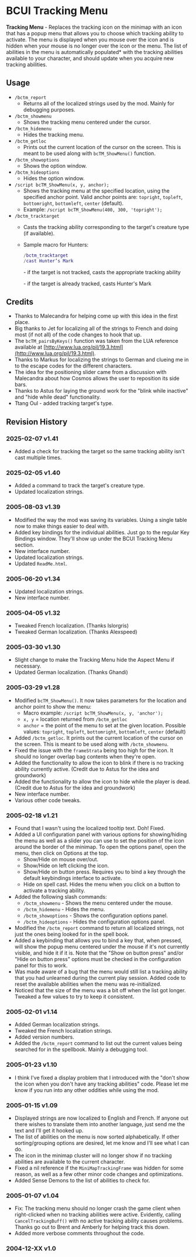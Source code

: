 # BCUI Tracking Menu

**Tracking Menu** - Replaces the tracking icon on the minimap with an icon that has a popup menu that allows you to choose which tracking ability to activate. The menu is displayed when you mouse over the icon and is hidden when your mouse is no longer over the icon or the menu. The list of abilities in the menu is automatically populated\* with the tracking abilities available to your character, and should update when you acquire new tracking abilities.

## Usage

* `/bctm_report`
    * Returns all of the localized strings used by the mod. Mainly for debugging purposes.
* `/bctm_showmenu`
    * Shows the tracking menu centered under the cursor.
* `/bctm_hidemenu`
    * Hides the tracking menu.
* `/bctm_getloc`
    * Prints out the current location of the cursor on the screen. This is meant to be used along with `bcTM_ShowMenu()` function.
* `/bctm_showoptions`
    * Shows the option window.
* `/bctm_hideoptions`
    * Hides the option window.
* `/script bcTM_ShowMenu(x, y, anchor);`
    * Shows the tracking menu at the specified location, using the specified anchor point. Valid anchor points are: `topright`, `topleft`, `bottomright`, `bottomleft`, `center` (default).
    * Example: `/script bcTM_ShowMenu(400, 300, 'topright');`
* `/bctm_tracktarget`
    * Casts the tracking ability corresponding to the target's creature type (if available).
    * Sample macro for Hunters:
        ```lua
        /bctm_tracktarget
        /cast Hunter’s Mark
        ```
         \- if the target is not tracked, casts the appropriate tracking ability
         
         \- if the target is already tracked, casts Hunter's Mark

## Credits

* Thanks to Malecandra for helping come up with this idea in the first place.
* Big thanks to Jet for localizing all of the strings to French and doing most (if not all) of the code changes to hook that up.
* The `bcTM_pairsByKeys()` function was taken from the LUA reference available at [http://www.lua.org/pil/19.3.html](http://www.lua.org/pil/19.3.html).
* Thanks to Markus for localizing the strings to German and clueing me in to the escape codes for the different characters.
* The idea for the positioning slider came from a discussion with Malecandra about how Cosmos allows the user to reposition its side bars.
* Thanks to Astus for laying the ground work for the "blink while inactive" and "hide while dead" functionality.
* Ttang Oul - added tracking target's type.

## Revision History

### 2025-02-07 v1.41

* Added a check for tracking the target so the same tracking ability isn't cast multiple times.

### 2025-02-05 v1.40

* Added a command to track the target's creature type.
* Updated localization strings.

### 2005-08-03 v1.39

* Modified the way the mod was saving its variables. Using a single table now to make things easier to deal with.
* Added key bindings for the individual abilities. Just go to the regular Key Bindings window. They'll show up under the BCUI Tracking Menu section.
* New interface number.
* Updated localization strings.
* Updated `ReadMe.html`.

### 2005-06-20 v1.34

* Updated localization strings.
* New interface number.

### 2005-04-05 v1.32

* Tweaked French localization. (Thanks Islorgris)
* Tweaked German localization. (Thanks Alexspeed)

### 2005-03-30 v1.30

* Slight change to make the Tracking Menu hide the Aspect Menu if necessary.
* Updated German localization. (Thanks Ghandi)

### 2005-03-29 v1.28

* Modified `bcTM_ShowMenu()`. It now takes parameters for the location and anchor point to show the menu:
    * Macro example: `/script bcTM_ShowMenu(x, y, 'anchor');`
    * `x, y` = location returned from `/bctm_getloc`
    * `anchor` = the point of the menu to set at the given location. Possible values: `topright`, `topleft`, `bottomright`, `bottomleft`, `center` (default)
* Added `/bctm_getloc`. It prints out the current location of the cursor on the screen. This is meant to be used along with `/bctm_showmenu`.
* Fixed the issue with the `frameStrata` being too high for the icon. It should no longer overlap bag contents when they're open.
* Added the functionality to allow the icon to blink if there is no tracking ability currently active. (Credit due to Astus for the idea and groundwork)
* Added the functionality to allow the icon to hide while the player is dead. (Credit due to Astus for the idea and groundwork)
* New interface number.
* Various other code tweaks.

### 2005-02-18 v1.21

* Found that I wasn't using the localized tooltip text. Doh! Fixed.
* Added a UI configuration panel with various options for showing/hiding the menu as well as a slider you can use to set the position of the icon around the border of the minimap. To open the options panel, open the menu, then click on Options at the top.
    * Show/Hide on mouse over/out.
    * Show/Hide on left clicking the icon.
    * Show/Hide on button press. Requires you to bind a key through the default keybindings interface to activate.
    * Hide on spell cast. Hides the menu when you click on a button to activate a tracking ability.
* Added the following slash commands:
    * `/bctm_showmenu` - Shows the menu centered under the mouse.
    * `/bctm_hidemenu` - Hides the menu.
    * `/bctm_showoptions` - Shows the configuration options panel.
    * `/bctm_hideoptions` - Hides the configuration options panel.
* Modified the `/bctm_report` command to return all localized strings, not just the ones being looked for in the spell book.
* Added a keybinding that allows you to bind a key that, when pressed, will show the popup menu centered under the mouse if it's not currently visible, and hide it if it is. Note that the "Show on button press" and/or "Hide on button press" options must be checked in the configuration panel for this to work.
* Was made aware of a bug that the menu would still list a tracking ability that you had unlearned during the current play session. Added code to reset the available abilities when the menu was re-initialized.
* Noticed that the size of the menu was a bit off when the list got longer. Tweaked a few values to try to keep it consistent.

### 2005-02-01 v1.14

* Added German localization strings.
* Tweaked the French localization strings.
* Added version numbers.
* Added the `/bctm_report` command to list out the current values being searched for in the spellbook. Mainly a debugging tool.

### 2005-01-23 v1.10

* I think I've fixed a display problem that I introduced with the "don't show the icon when you don't have any tracking abilities" code. Please let me know if you run into any other oddities while using the mod.

### 2005-01-15 v1.09

* Displayed strings are now localized to English and French. If anyone out there wishes to translate them into another language, just send me the text and I'll get it hooked up.
* The list of abilities on the menu is now sorted alphabetically. If other sorting/grouping options are desired, let me know and I'll see what I can do.
* The icon in the minimap cluster will no longer show if no tracking abilities are available to the current character.
* Fixed a nil reference if the `MiniMapTrackingFrame` was hidden for some reason, as well as a few other minor code changes and optimizations.
* Added Sense Demons to the list of abilities to check for.

### 2005-01-07 v1.04

* Fix: The tracking menu should no longer crash the game client when right-clicked when no tracking abilities were active. Evidently, calling `CancelTrackingBuff()` with no active tracking ability causes problems. Thanks go out to Brent and Amberly for helping track this down.
* Added more verbose comments throughout the code.

### 2004-12-XX v1.0
